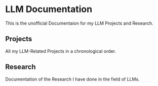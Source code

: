# LLM Documentation
This is the unofficial Documentaion for my LLM Projects and Research.

## Projects
All my LLM-Related Projects in a chronological order.

## Research
Documentation of the Research I have done in the field of LLMs.
